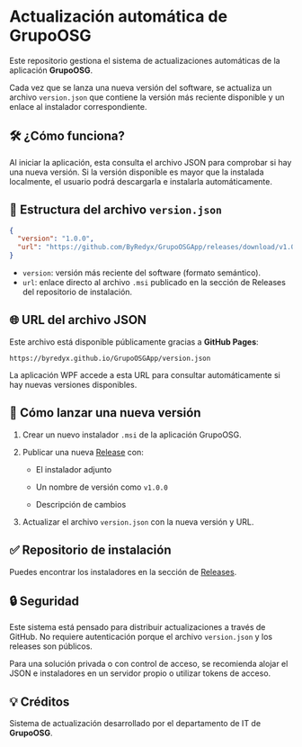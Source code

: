 
# Actualización automática de GrupoOSG

Este repositorio gestiona el sistema de actualizaciones automáticas de la aplicación **GrupoOSG**.

Cada vez que se lanza una nueva versión del software, se actualiza un archivo `version.json` que contiene la versión más reciente disponible y un enlace al instalador correspondiente.


## 🛠️ ¿Cómo funciona?

Al iniciar la aplicación, esta consulta el archivo JSON para comprobar si hay una nueva versión. Si la versión disponible es mayor que la instalada localmente, el usuario podrá descargarla e instalarla automáticamente.


## 📄 Estructura del archivo `version.json`

```json
{
  "version": "1.0.0",
  "url": "https://github.com/ByRedyx/GrupoOSGApp/releases/download/v1.0.0/GrupoOSG_v1.0.0.msi"
}
```
-   `version`: versión más reciente del software (formato semántico).
-   `url`: enlace directo al archivo `.msi` publicado en la sección de Releases del repositorio de instalación.


## 🌐 URL del archivo JSON

Este archivo está disponible públicamente gracias a **GitHub Pages**:

`https://byredyx.github.io/GrupoOSGApp/version.json` 

La aplicación WPF accede a esta URL para consultar automáticamente si hay nuevas versiones disponibles.


## 🚀 Cómo lanzar una nueva versión

1.  Crear un nuevo instalador `.msi` de la aplicación GrupoOSG.
    
2.  Publicar una nueva [Release](https://github.com/ByRedyx/GrupoOSGApp/releases) con:
    
    -   El instalador adjunto
        
    -   Un nombre de versión como `v1.0.0`
        
    -   Descripción de cambios
        
3.  Actualizar el archivo `version.json` con la nueva versión y URL.


## ✅ Repositorio de instalación

Puedes encontrar los instaladores en la sección de [Releases](https://github.com/ByRedyx/GrupoOSGApp/releases).


## 🔒 Seguridad

Este sistema está pensado para distribuir actualizaciones a través de GitHub. No requiere autenticación porque el archivo `version.json` y los releases son públicos.

Para una solución privada o con control de acceso, se recomienda alojar el JSON e instaladores en un servidor propio o utilizar tokens de acceso.


## 💡 Créditos

Sistema de actualización desarrollado por el departamento de IT de **GrupoOSG**.

